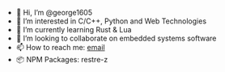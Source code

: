 - 👋 Hi, I’m @george1605
- 👀 I’m interested in C/C++, Python and Web Technologies
- 🌱 I’m currently learning Rust & Lua
- 💞️ I’m looking to collaborate on embedded systems software
- 📫 How to reach me: <a href="mailto:georgecord.liis@gmail.com">email</a>
- 📦 NPM Packages: restre-z
<!---
george1605/george1605 is a ✨ special ✨ repository because its `README.md` (this file) appears on your GitHub profile.
You can click the Preview link to take a look at your changes.
--->
